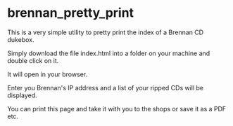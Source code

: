 # brennan_pretty_print

This is a very simple utility to pretty print the index of a Brennan CD dukebox.

Simply download the file index.html into a folder on your machine and double click on it.

It will open in your browser.

Enter you Brennan's IP address and a list of your ripped CDs will be displayed.

You can print this page and take it with you to the shops or save it as a PDF etc.



